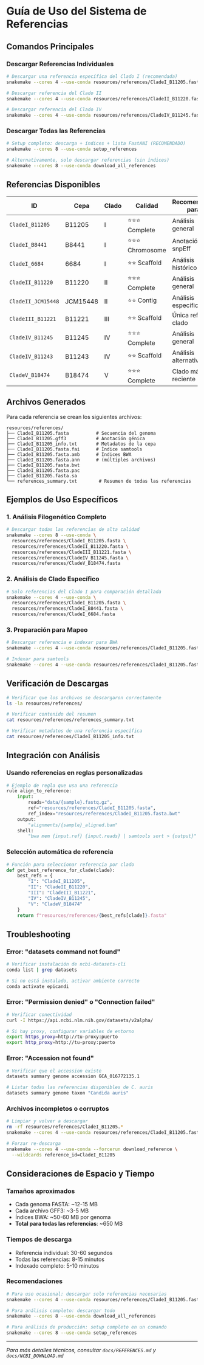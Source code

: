 # Guía de Uso del Sistema de Referencias

## Comandos Principales

### Descargar Referencias Individuales

```bash
# Descargar una referencia específica del Clado I (recomendada)
snakemake --cores 4 --use-conda resources/references/CladeI_B11205.fasta

# Descargar referencia del Clado II
snakemake --cores 4 --use-conda resources/references/CladeII_B11220.fasta

# Descargar referencia del Clado IV
snakemake --cores 4 --use-conda resources/references/CladeIV_B11245.fasta
```

### Descargar Todas las Referencias

```bash
# Setup completo: descarga + índices + lista FastANI (RECOMENDADO)
snakemake --cores 8 --use-conda setup_references

# Alternativamente, solo descargar referencias (sin índices)
snakemake --cores 8 --use-conda download_all_references
```

## Referencias Disponibles

| ID | Cepa | Clado | Calidad | Recomendado para |
|----|------|-------|---------|------------------|
| `CladeI_B11205` | B11205 | I | ⭐⭐⭐ Complete | Análisis general |
| `CladeI_B8441` | B8441 | I | ⭐⭐⭐ Chromosome | Anotación, snpEff |
| `CladeI_6684` | 6684 | I | ⭐⭐ Scaffold | Análisis histórico |
| `CladeII_B11220` | B11220 | II | ⭐⭐⭐ Complete | Análisis general |
| `CladeII_JCM15448` | JCM15448 | II | ⭐⭐ Contig | Análisis específico |
| `CladeIII_B11221` | B11221 | III | ⭐⭐ Scaffold | Única ref. del clado |
| `CladeIV_B11245` | B11245 | IV | ⭐⭐⭐ Complete | Análisis general |
| `CladeIV_B11243` | B11243 | IV | ⭐⭐ Scaffold | Análisis alternativo |
| `CladeV_B18474` | B18474 | V | ⭐⭐⭐ Complete | Clado más reciente |

## Archivos Generados

Para cada referencia se crean los siguientes archivos:

```
resources/references/
├── CladeI_B11205.fasta          # Secuencia del genoma
├── CladeI_B11205.gff3           # Anotación génica
├── CladeI_B11205_info.txt       # Metadatos de la cepa
├── CladeI_B11205.fasta.fai      # Índice samtools
├── CladeI_B11205.fasta.amb      # Índices BWA
├── CladeI_B11205.fasta.ann      # (múltiples archivos)
├── CladeI_B11205.fasta.bwt
├── CladeI_B11205.fasta.pac
├── CladeI_B11205.fasta.sa
└── references_summary.txt        # Resumen de todas las referencias
```

## Ejemplos de Uso Específicos

### 1. Análisis Filogenético Completo
```bash
# Descargar todas las referencias de alta calidad
snakemake --cores 8 --use-conda \
  resources/references/CladeI_B11205.fasta \
  resources/references/CladeII_B11220.fasta \
  resources/references/CladeIII_B11221.fasta \
  resources/references/CladeIV_B11245.fasta \
  resources/references/CladeV_B18474.fasta
```

### 2. Análisis de Clado Específico
```bash
# Solo referencias del Clado I para comparación detallada
snakemake --cores 4 --use-conda \
  resources/references/CladeI_B11205.fasta \
  resources/references/CladeI_B8441.fasta \
  resources/references/CladeI_6684.fasta
```

### 3. Preparación para Mapeo
```bash
# Descargar referencia e indexar para BWA
snakemake --cores 4 --use-conda resources/references/CladeI_B11205.fasta.bwt

# Indexar para samtools
snakemake --cores 4 --use-conda resources/references/CladeI_B11205.fasta.fai
```

## Verificación de Descargas

```bash
# Verificar que los archivos se descargaron correctamente
ls -la resources/references/

# Verificar contenido del resumen
cat resources/references/references_summary.txt

# Verificar metadatos de una referencia específica
cat resources/references/CladeI_B11205_info.txt
```

## Integración con Análisis

### Usando referencias en reglas personalizadas

```python
# Ejemplo de regla que usa una referencia
rule align_to_reference:
    input:
        reads="data/{sample}.fastq.gz",
        ref="resources/references/CladeI_B11205.fasta",
        ref_index="resources/references/CladeI_B11205.fasta.bwt"
    output:
        "alignments/{sample}_aligned.bam"
    shell:
        "bwa mem {input.ref} {input.reads} | samtools sort > {output}"
```

### Selección automática de referencia

```python
# Función para seleccionar referencia por clado
def get_best_reference_for_clade(clade):
    best_refs = {
        "I": "CladeI_B11205",
        "II": "CladeII_B11220",
        "III": "CladeIII_B11221",
        "IV": "CladeIV_B11245",
        "V": "CladeV_B18474"
    }
    return f"resources/references/{best_refs[clade]}.fasta"
```

## Troubleshooting

### Error: "datasets command not found"
```bash
# Verificar instalación de ncbi-datasets-cli
conda list | grep datasets

# Si no está instalado, activar ambiente correcto
conda activate epicandi
```

### Error: "Permission denied" o "Connection failed"
```bash
# Verificar conectividad
curl -I https://api.ncbi.nlm.nih.gov/datasets/v2alpha/

# Si hay proxy, configurar variables de entorno
export https_proxy=http://tu-proxy:puerto
export http_proxy=http://tu-proxy:puerto
```

### Error: "Accession not found"
```bash
# Verificar que el accession existe
datasets summary genome accession GCA_016772135.1

# Listar todas las referencias disponibles de C. auris
datasets summary genome taxon "Candida auris"
```

### Archivos incompletos o corruptos
```bash
# Limpiar y volver a descargar
rm -rf resources/references/CladeI_B11205.*
snakemake --cores 4 --use-conda resources/references/CladeI_B11205.fasta

# Forzar re-descarga
snakemake --cores 4 --use-conda --forcerun download_reference \
  --wildcards reference_id=CladeI_B11205
```

## Consideraciones de Espacio y Tiempo

### Tamaños aproximados
- Cada genoma FASTA: ~12-15 MB
- Cada archivo GFF3: ~3-5 MB
- Índices BWA: ~50-60 MB por genoma
- **Total para todas las referencias**: ~650 MB

### Tiempos de descarga
- Referencia individual: 30-60 segundos
- Todas las referencias: 8-15 minutos
- Indexado completo: 5-10 minutos

### Recomendaciones
```bash
# Para uso ocasional: descargar solo referencias necesarias
snakemake --cores 4 --use-conda resources/references/CladeI_B11205.fasta

# Para análisis completo: descargar todo
snakemake --cores 8 --use-conda download_all_references

# Para análisis de producción: setup completo en un comando
snakemake --cores 8 --use-conda setup_references
```

---

*Para más detalles técnicos, consultar `docs/REFERENCES.md` y `docs/NCBI_DOWNLOAD.md`*